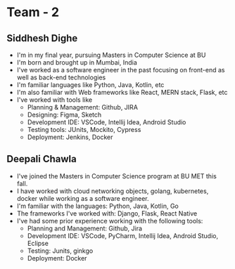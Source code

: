 # Team - 2

## Siddhesh Dighe
- I'm in my final year, pursuing Masters in Computer Science at BU
- I'm born and brought up in Mumbai, India
- I've worked as a software engineer in the past focusing on front-end as well as back-end technologies
- I'm familiar languages like Python, Java, Kotlin, etc
- I'm also familiar with Web frameworks like React, MERN stack, Flask, etc
- I've worked with tools like
	- Planning & Management: Github, JIRA
	- Designing: Figma, Sketch
	- Development IDE: VSCode, Intellij Idea, Android Studio
	- Testing tools: JUnits, Mockito, Cypress
	- Deployment: Jenkins, Docker


## Deepali Chawla
- I've joined the Masters in Computer Science program at BU MET this fall.
- I have worked with cloud networking objects, golang, kubernetes, docker while working as a software engineer.
- I'm familiar with the languages: Python, Java, Kotlin, Go
- The frameworks I've worked with: Django, Flask, React Native
- I've had some prior experience working with the following tools:
	- Planning and Management: Github, Jira
	- Development IDE: VSCode, PyCharm, Intellij Idea, Android Studio, Eclipse
	- Testing: Junits, ginkgo
	- Deployment: Docker
